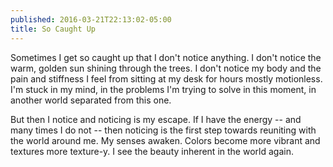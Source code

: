 ```yaml
---
published: 2016-03-21T22:13:02-05:00
title: So Caught Up
---
```

Sometimes I get so caught up that I don't notice anything. I don't notice the warm, golden sun shining through the trees. I don't notice my body and the pain and stiffness I feel from sitting at my desk for hours mostly motionless. I'm stuck in my mind, in the problems I'm trying to solve in this moment, in another world separated from this one.

But then I notice and noticing is my escape. If I have the energy -- and many times I do not -- then noticing is the first step towards reuniting with the world around me. My senses awaken. Colors become more vibrant and textures more texture-y. I see the beauty inherent in the world again.